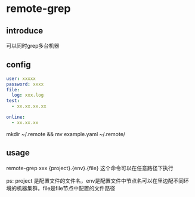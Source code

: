 # remote-grep

## introduce
可以同时grep多台机器

## config
```yaml
user: xxxxx
password: xxxx
file: 
  log: xxx.log
test:
  - xx.xx.xx.xx

online:
  - xx.xx.xx

```

mkdir ~/.remote && mv example.yaml ~/.remote/


## usage 
remote-grep xxx {project}.{env}.{file} 这个命令可以在任意路径下执行

ps: project 是配置文件的文件名，env是配置文件中节点名可以在里边配不同环境的机器集群，file是file节点中配置的文件路径
